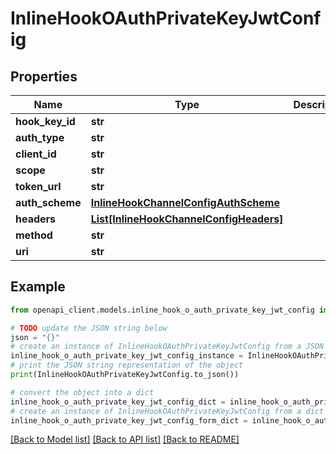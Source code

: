 # InlineHookOAuthPrivateKeyJwtConfig


## Properties

Name | Type | Description | Notes
------------ | ------------- | ------------- | -------------
**hook_key_id** | **str** |  | [optional] 
**auth_type** | **str** |  | [optional] 
**client_id** | **str** |  | [optional] 
**scope** | **str** |  | [optional] 
**token_url** | **str** |  | [optional] 
**auth_scheme** | [**InlineHookChannelConfigAuthScheme**](InlineHookChannelConfigAuthScheme.md) |  | [optional] 
**headers** | [**List[InlineHookChannelConfigHeaders]**](InlineHookChannelConfigHeaders.md) |  | [optional] 
**method** | **str** |  | [optional] 
**uri** | **str** |  | [optional] 

## Example

```python
from openapi_client.models.inline_hook_o_auth_private_key_jwt_config import InlineHookOAuthPrivateKeyJwtConfig

# TODO update the JSON string below
json = "{}"
# create an instance of InlineHookOAuthPrivateKeyJwtConfig from a JSON string
inline_hook_o_auth_private_key_jwt_config_instance = InlineHookOAuthPrivateKeyJwtConfig.from_json(json)
# print the JSON string representation of the object
print(InlineHookOAuthPrivateKeyJwtConfig.to_json())

# convert the object into a dict
inline_hook_o_auth_private_key_jwt_config_dict = inline_hook_o_auth_private_key_jwt_config_instance.to_dict()
# create an instance of InlineHookOAuthPrivateKeyJwtConfig from a dict
inline_hook_o_auth_private_key_jwt_config_form_dict = inline_hook_o_auth_private_key_jwt_config.from_dict(inline_hook_o_auth_private_key_jwt_config_dict)
```
[[Back to Model list]](../README.md#documentation-for-models) [[Back to API list]](../README.md#documentation-for-api-endpoints) [[Back to README]](../README.md)



